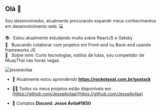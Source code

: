 ## Olá 👋
Sou desenvolvedor, atualmente procurando expandir meus conhecimentos em desenvolvimento web. :computer:

:books: &nbsp; Estou atualmente estudando muito sobre ReactJS e Gatsby
<br/> :purple_heart: &nbsp; Buscando colaborar com projetos em Front-end ou Back-end usando frameworks JS
<br/> 💬  &nbsp; Sobre mim: Curto tecnologias, estilos de lutas, sou competidor de MuayThai nas horas vagas.
<p align="left"> <img src="https://komarev.com/ghpvc/?username=jesseavilaa" alt="jesseavilaa" /> </p>

- 🌱 Atualmente estou aprendendo **https://rocketseat.com.br/gostack**

- 👨‍💻 Todos os meus projetos estão disponíveis em [https://github.com/JesseAvilaa](https://github.com/JesseAvilaa)

- 💬 Contatos **Discord: Jessé Ávila#1850**

